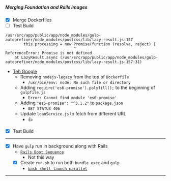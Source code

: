 ##### Merging Foundation and Rails images

+ [x] Merge Dockerfiles
+ [ ] Test Build

```shell
/usr/src/app/public/app/node_modules/gulp-autoprefixer/node_modules/postcss/lib/lazy-result.js:157
        this.processing = new Promise(function (resolve, reject) {
                              ^
ReferenceError: Promise is not defined
    at LazyResult.async (/usr/src/app/public/app/node_modules/gulp-autoprefixer/node_modules/postcss/lib/lazy-result.js:157:31)
```

+ [Teh Google](http://stackoverflow.com/questions/32490328/gulp-autoprefixer-throwing-referenceerror-promise-is-not-defined)
  + Removing `nodejs-legacy` from the top of `Dockerfile`
      + `/usr/bin/env: node: No such file or directory`
  + Adding `require('es6-promise').polyfill();` to the beginning of `gulpfile.js`
      + `Error: Cannot find module 'es6-promise'`
  + Adding `"es6-promise": "^3.1.2"` to `package.json`
      + `GET STATUS 406`
  + Update `loanService.js` to fetch from different URL
      + 👍

+ [x] Test Build

---

+ [x] Have `gulp` run in background along with Rails
  + [`Rails Boot Sequence`](http://guides.rubyonrails.org/initialization.html)
     + Not this way
  + [x] Create `run.sh` to run both `bundle exec` and `gulp`
     + [`bash shell launch parallel`](http://stackoverflow.com/questions/15644991/running-several-scripts-in-parallel-bash-script)

---
